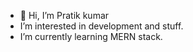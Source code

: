- 👋 Hi, I’m Pratik kumar
- I’m interested in development and stuff.
- I’m currently learning MERN stack.
